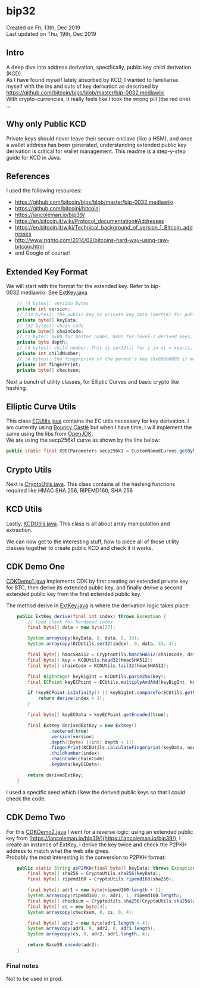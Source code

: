 # bip32

Created on Fri, 13th, Dec 2019  
Last updated on Thu, 19th, Dec 2019 

## Intro
A deep dive into address derivation, specifically, public key child derivation (KCD).  
As I have found myself lately absorbed by KCD, I wanted to familiarise myself with the ins and outs
of key derivation as described by https://github.com/bitcoin/bips/blob/master/bip-0032.mediawiki  
With crypto-currencies, it really feels like I took the wrong pill (the red one) ...  

## Why only Public KCD
Private keys should never leave their secure enclave (like a HSM), and once a wallet address has
been generated, understanding extended public key derivation is critical for wallet management.
This readme is a step-y-step guide for KCD in Java.

## References
I used the following resources:
- https://github.com/bitcoin/bips/blob/master/bip-0032.mediawiki
- https://github.com/bitcoinj/bitcoinj
- https://iancoleman.io/bip39/
- https://en.bitcoin.it/wiki/Protocol_documentation#Addresses
- https://en.bitcoin.it/wiki/Technical_background_of_version_1_Bitcoin_addresses
- http://www.righto.com/2014/02/bitcoins-hard-way-using-raw-bitcoin.html
- and Google of course!

## Extended Key Format
We will start with the format for the extended key. Refer to bip-0032.mediawiki.
See [ExtKey.java](https://github.com/tjdragon/bip32/blob/master/code/src/main/java/tj/bip32/ExtKey.java)

```java
    // (4 bytes): version bytes
    private int version; 
    // (33 bytes): the public key or private key data (serP(K) for public keys, 0x00 || ser256(k) for private keys)
    private byte[] keyData; 
    // (32 bytes): chain code
    private byte[] chainCode; 
    // (1 byte): 0x00 for master nodes, 0x01 for level-1 derived keys, ...
    private byte depth; 
    // (4 bytes): child number. This is ser32(i) for i in xi = xpar/i, with xi the key being serialized. (0x00000000 if master key)
    private int childNumber; 
    // (4 bytes): the fingerprint of the parent's key (0x00000000 if master key)
    private int fingerPrint; 
    private byte[] checksum;
```

Next a bunch of utility classes, for Elliptic Curves and basic crypto like hashing.

## Elliptic Curve Utils
This class [ECUtils.java](https://github.com/tjdragon/bip32/blob/master/code/src/main/java/tj/bip32/ECUtils.java) contains
the EC utils necessary for key derivation. I am currently using [Bouncy Castle](https://www.bouncycastle.org/) but
when I have time, I will implement the same using the libs from [OpenJDK](https://openjdk.java.net/).  
We are using the secp256k1 curve as shown by the line below:

```java
public static final X9ECParameters secp256k1 = CustomNamedCurves.getByName("secp256k1");
```

## Crypto Utils
Next is [CryptoUtils.java](https://github.com/tjdragon/bip32/blob/master/code/src/main/java/tj/bip32/CryptoUtils.java).
This class contains all the hashing functions required like HMAC SHA 256, RIPEMD160, SHA 256

## KCD Utils
Lastly, [KCDUtils.java](https://github.com/tjdragon/bip32/blob/master/code/src/main/java/tj/bip32/KCDUtils.java).
This class is all about array manipulation and extraction.  

We can now get to the interesting stuff, how to piece all of those utility classes together to create
public KCD and check if it works.

## CDK Demo One
[CDKDemo1.java](https://github.com/tjdragon/bip32/blob/master/code/src/main/java/tj/bip32/CDKDemo1.java) implements CDK
by first creating an extended private key for BTC, then derive its extended public key, 
and finally derive a second extended public key from the first extended public key.

The method derive in [ExtKey.java](https://github.com/tjdragon/bip32/blob/master/code/src/main/java/tj/bip32/ExtKey.java) is where the derivation logic takes place:

```java
    public ExtKey derive(final int index) throws Exception {
        // todo check for hardened index
        final byte[] data = new byte[37];

        System.arraycopy(keyData, 0, data, 0, 33);
        System.arraycopy(KCDUtils.ser32(index), 0, data, 33, 4);

        final byte[] hmacSHA512 = CryptoUtils.hmacSHA512(chainCode, data);
        final byte[] key = KCDUtils.head32(hmacSHA512);
        final byte[] chainCode = KCDUtils.tail32(hmacSHA512);

        final BigInteger keyBigInt = KCDUtils.parse256(key);
        final ECPoint keyECPoint = ECUtils.multiplyAndAdd(keyBigInt, keyData);

        if (keyECPoint.isInfinity() || keyBigInt.compareTo(ECUtils.getN()) >= 0) {
            return derive(index + 1);
        }

        final byte[] keyECData = keyECPoint.getEncoded(true);

        final ExtKey derivedExtKey = new ExtKey()
                .neutered(true)
                .version(version)
                .depth((byte) ((int) depth + 1))
                .fingerPrint(KCDUtils.calculateFingerprint(keyData, neutered))
                .childNumber(index)
                .chainCode(chainCode)
                .keyData(keyECData);

        return derivedExtKey;
    }
```

I used a specific seed which I kew the derived public keys so that I could check the code.

## CDK Demo Two
For this [CDKDemo2.java](https://github.com/tjdragon/bip32/blob/master/code/src/main/java/tj/bip32/CDKDemo2.java)
I went for a reverse logic: using an extended public key from [https://iancoleman.io/bip39/](https://iancoleman.io/bip39/),
I create an instance of ExtKey, I derive the key twice and check the P2PKH address to match what the web site gives.  
Probably the most interesting is the conversion to P2PKH format:

```java
    public static String asP2PKH(final byte[] keyData) throws Exception {
        final byte[] sha256 = CryptoUtils.sha256(keyData);
        final byte[] ripemd160 = CryptoUtils.ripemd160(sha256);

        final byte[] adr1 = new byte[ripemd160.length + 1];
        System.arraycopy(ripemd160, 0, adr1, 1, ripemd160.length);
        final byte[] checksum = CryptoUtils.sha256(CryptoUtils.sha256(adr1));
        final byte[] cs = new byte[4];
        System.arraycopy(checksum, 0, cs, 0, 4);

        final byte[] adr2 = new byte[adr1.length + 4];
        System.arraycopy(adr1, 0, adr2, 0, adr1.length);
        System.arraycopy(cs, 0, adr2, adr1.length, 4);

        return Base58.encode(adr2);
    }
```

### Final notes
Not to be used in prod.
